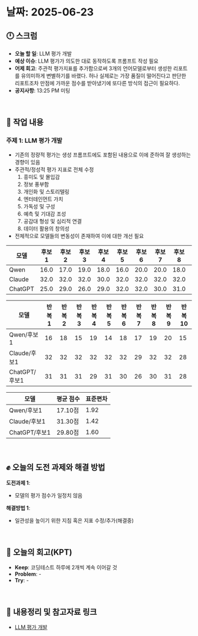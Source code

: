 # 날짜: 2025-06-23

## 🕛 스크럼
- **오늘 할 일**: LLM 평가 개발
- **예상 이슈**: LLM 평가가 의도한 대로 동작하도록 프롬프트 작성 필요
- **어제 회고**: 주관적 평가지표를 추가함으로써 3개의 언어모델로부터 생성한 리포트를 유의미하게 변별하기를 바랬다. 허나 실제로는 가장 품질이 떨어진다고 판단한 리포트조차 만점에 가까운 점수를 받아냈기에 또다른 방식의 접근이 필요하다.
- **공지사항**: 13:25 PM 미팅

<br>

## 💼 작업 내용
### 주제 1: LLM 평가 개발
- 기존의 정량적 평가는 생성 프롬프트에도 포함된 내용으로 이에 준하여 잘 생성하는 경향이 있음
- 주관적/정성적 평가 지표로 전체 수정
  1. 흥미도 및 몰입감
  2. 정보 풍부함
  3. 개인화 및 스토리텔링
  4. 엔터테인먼트 가치
  5. 가독성 및 구성
  6. 예측 및 기대감 조성
  7. 공감대 형성 및 심리적 연결
  8. 데이터 활용의 창의성
- 전체적으로 모델들의 변동성이 존재하여 이에 대한 개선 필요 

| 모델 | 후보1 | 후보2 | 후보3 | 후보4 | 후보5 | 후보6 | 후보7 | 후보8 | 후보9 | 후보10 |
| --- | --- | --- | --- | --- | --- | --- | --- | --- | --- | --- |
| Qwen | 16.0 | 17.0 | 19.0 | 18.0 | 16.0 | 20.0 | 20.0 | 18.0 | 17.0 | 16.0 |
| Claude | 32.0 | 32.0 | 32.0 | 30.0 | 32.0 | 32.0 | 32.0 | 32.0 | 32.0 | 28.0 |
| ChatGPT | 25.0 | 29.0 | 26.0 | 29.0 | 32.0 | 32.0 | 30.0 | 31.0 | 29.0 | 32.0 |

| 모델 | 반복1 | 반복2 | 반복3 | 반복4 | 반복5 | 반복6 | 반복7 | 반복8 | 반복9 | 반복10 |
| --- | --- | --- | --- | --- | --- | --- | --- | --- | --- | --- |
| Qwen/후보1 | 16 | 18 | 15 | 19 | 14 | 18 | 17 | 19 | 20 | 15 |
| Claude/후보1 | 32 | 32 | 32 | 32 | 32 | 32 | 29 | 32 | 32 | 28 |
| ChatGPT/후보1 | 31 | 31 | 31 | 29 | 31 | 30 | 26 | 30 | 31 | 28 |

| 모델 | 평균 점수 | 표준편차 |
| --- | --- | --- |
| Qwen/후보1 | 17.10점 | 1.92 |
| Claude/후보1 | 31.30점 | 1.42 |
| ChatGPT/후보1 | 29.80점 | 1.60 |


<br>

## ✊ 오늘의 도전 과제와 해결 방법
**도전과제 1**: 
- 모델의 평가 점수가 일정치 않음

**해결방법 1**: 
- 일관성을 높이기 위한 지침 혹은 지표 수정/추가(해결중)

<br>

## 🤔 오늘의 회고(KPT)
- **Keep**: 코딩테스트 하루에 2개씩 계속 이어갈 것
- **Problem**: -
- **Try**: -

<br>

## 🔗 내용정리 및 참고자료 링크
- [LLM 평가 개발](https://grizzly-crater-c04.notion.site/21475a6ebc0a8016b662f348bd809eae?source=copy_link)
